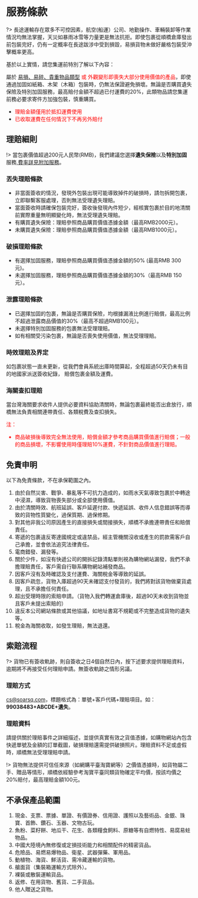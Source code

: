 # 服務條款
?> 長途運輸存在眾多不可控因素，航空(船運）公司、地勤操作、車輛裝卸等作業情況均無法掌握，天災如暴雨冰雪等力量更是無法抗拒。即使包裹從順橋倉庫發出前包裝完好，仍有一定概率在長途跋涉中受到損毀，易損貨物未做好嚴格包裝受沖擊概率更高。

基於以上實情，請您集運前特別了解以下內容：

屬於&nbsp;[易損、易碎、貴重物品類型](https://www.sf-express.com/HK/ZF/dynamic_function/more/Types_of_Vulnerable_Fragile_Valuable_Item/)<font color="red">&nbsp;或&nbsp;外觀變形即喪失大部分使用價值的產品</font>，即使通過加固如紙箱、木架（木箱）包裝時，仍無法保證避免損壞。無論是否購買遺失保險及特別加固服務，最高賠付金額不超過已付運費的20%，此類物品請您集運前務必要求寄件方加強包裝，慎重購買。

- <font color="red">理賠金額僅用於抵扣運費使用</font>
- <font color="red">已收取運費在任何情況下不再另外賠付</font>



## 理賠細則

!> 當包裹價值超過200元人民幣(RMB)，我們建議您選擇**遺失保險**以及**特別加固**服務,[費率詳見附加服務](http://soarsq.com/add.html)。

### 丟失理賠條款
- 非當面簽收的情況，發現外包裝出現可能導致掉件的破損時，請勿拆開包裹，立即聯繫客服處理，否則無法受理遺失理賠。
- 當面簽收時請確保包裝完好，簽收後發現內件短少，經核實包裹於目的地清關前實際重量無明顯變化時，無法受理遺失理賠。
- 有購買遺失保險：理賠參照商品購買價值憑據金額（最高RMB2000元）。
- 未購買遺失保險：理賠參照商品購買價值憑據金額（最高RMB1000元）。

### 破損理賠條款
- 有選擇加固服務，理賠參照商品購買價值憑據金額的50% (最高RMB 300元)。
- 未選擇加固服務，理賠參照商品購買價值憑據金額的30%（最高RMB 150元）。

### 泄露理賠條款
- 已選擇加固的包裹，無論是否購買保險，均根據漏液比例進行賠償，最高比例不超過泄露商品價值的30%（最高不超過RMB100元）。
- 未選擇特別加固服務的包裹無法受理理賠。
- 如有相關受污染包裹，無論是否喪失使用價值，無法受理理賠。

### 時效理賠及界定

如包裹狀態一直未更新，從我們會員系統出庫時間算起，全程超過50天仍未有目的地國家派送簽收紀錄， 賠償包裹金額及運費。

### 海關查扣理賠

當台灣海關要求收件人提供必要資料協助清關時，無論包裹最終能否出倉放行，順橋無法負責相關連帶責任、各類稅費及查扣損失。

<font color="red">注：
- 商品破損後導致完全無法使用，賠償金額才參考商品購買價值進行賠償；一般的商品損壞，不影響使用時僅理賠10%運費，不針對商品價值進行理賠。
</font>

## 免責申明
以下為免責條款，不在承保範圍之內。
1. 由於自然災害、戰爭、暴亂等不可抗力造成的，如雨水天氣導致包裹於中轉途中浸濕，導致貨物喪失部分或全部使用價值。
2. 由於清關時效、航班延誤、客戶延遲付款、快遞延誤、收件人信息錯誤等而導致的貨物性質變化，過保質期、過保修期。
3. 對其他非我公司原因產生的直接損失或間接損失，順橋不承擔連帶責任和賠償責任。
4. 寄遞的包裹違反寄達國規定或違禁品，經主管機關沒收或產生的罰款需客戶自己承擔，並會依法追究法律責任。
5. 電商錯發、漏發等。
6. 關於少件，如沒有快遞公司的開拆記錄清點單則視為購物網站漏發，我們不承擔理賠責任，客戶需自行聯系購物網站補發商品。
7. 因客戶沒有及時確認及支付運費、海關稅金等導致的延誤。
8. 因客戶疏忽，貨物入庫超過90天未確認支付發貨的，我們將對該貨物做棄貨處理，且不承擔任何責任。
9. 超出受理時限的索賠申請。（貨物入我們轉運倉庫後，超過90天未收到貨物並且客戶未提出索賠的）
10. 違反本公司網站條款或其他協議，如地址書寫不規範或不完整造成貨物的遺失等。
11. 稅金為海關收取，如發生理賠，無法退還。


## 索賠流程
?> 貨物已有簽收軌跡，則自簽收之日4個自然日內，按下述要求提供理賠資料，逾期將不再接受任何理賠申請。無簽收軌跡之情形另議。

### 理賠方式
cs@soarsq.com，標題格式為：單號+客戶代碼+理賠項目。如：**99038483+ABCDE+遺失**。

### 理賠資料
請提供關於理賠事件之詳細描述，並提供真實有效之貨值憑據，如購物網站內包含快遞單號及金額的訂單截圖，破損理賠還需提供破損照片。理賠資料不足或虛假時，順橋無法受理理賠申請。

!> 貨物無法提供可信任來源（如網購平臺淘寶網等）之價值憑據時，如貨物屬二手、贈品等情形，順橋依經驗參考淘寶平臺同類貨物確定平均價，按該均價之20%賠付，最高理賠金額100元。

## 不承保產品範圍

1. 現金、支票、票據、單證、有價證券、信用證、護照以及藝術品、金銀、珠寶、首飾、鑽石、玉器、文物古玩。
2. 魚粉、菜籽餅、地瓜干、花生、各類糧食飼料、原糖等有自燃特性、易腐易蛀物品。
3. 中國大陸境內無修復或定損技術能力和相關配件的精密貨品。
4. 危險品、易燃易爆物品、衛星、武器彈藥、軍用品。
5. 動植物、海貨、鮮活貨、需冷藏運輸的貨物。
6. 艙面貨（集裝箱運輸方式除外）。
7. 裸裝或散裝運輸貨品。
8. 返修、在用貨物、舊貨、二手貨品。
9. 他人贈送之貨物。
